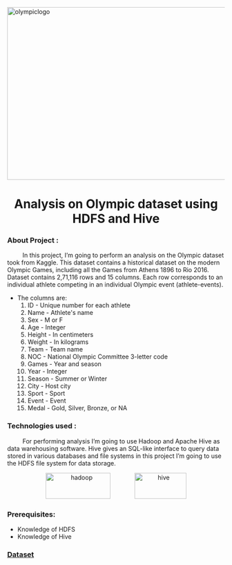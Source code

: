 <img src="https://colorlib.com/wp/wp-content/uploads/sites/2/2014/02/Olympic-logo.png.webp" alt="olympiclogo" width="1000" height="400"/> 

<h1 align='center'> Analysis on Olympic dataset using HDFS and Hive </h1>

### About Project :

&#160;&#160;&#160;&#160;&#160;&#160;&#160;&#160;
         In this project, I’m going to perform an analysis on the Olympic dataset took from Kaggle. This dataset contains a historical dataset on the modern Olympic Games, including all the Games from Athens 1896 to Rio 2016.
Dataset contains 2,71,116 rows and 15 columns. Each row corresponds to an individual athlete competing in an individual Olympic event (athlete-events).

- The columns are:
   1)	ID - Unique number for each athlete
   2)	Name - Athlete's name
   3)	Sex - M or F
   4)	Age - Integer
   5)	Height - In centimeters
   6)	Weight - In kilograms
   7)	Team - Team name
   8)	NOC - National Olympic Committee 3-letter code
   9)	Games - Year and season
   10)	Year - Integer
   11)	Season - Summer or Winter
   12)	City - Host city
   13)	Sport - Sport
   14)	Event - Event
   15)	Medal - Gold, Silver, Bronze, or NA

### Technologies used :
&#160;&#160;&#160;&#160;&#160;&#160;&#160;&#160;
For performing analysis I’m going to use Hadoop and Apache Hive as data warehousing software. Hive gives an SQL-like interface to query data stored in various databases and file systems in this project I’m going to use the HDFS file system for data storage.
<p align='center'>
<img src="https://miro.medium.com/max/981/1*vH0yWboPy9ptgOSqClcS4Q.png" alt="hadoop" width="150" height="60"/> 
   &#160;&#160;&#160;&#160;&#160;&#160;&#160;&#160;&#160;&#160;&#160;&#160;
<img src="https://upload.wikimedia.org/wikipedia/commons/thumb/b/bb/Apache_Hive_logo.svg/1024px-Apache_Hive_logo.svg.png" alt="hive" width="120" height="60"/>
</p>

### Prerequisites:
   - Knowledge of HDFS
   - Knowledge of Hive

### [Dataset](https://www.kaggle.com/heesoo37/120-years-of-olympic-history-athletes-and-results)      
